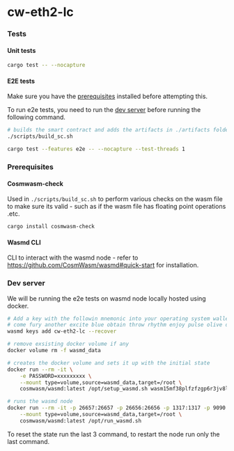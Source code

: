 # cw-eth2-lc

### Tests

#### Unit tests

```sh
cargo test -- --nocapture
```

#### E2E tests
Make sure you have the [prerequisites](#prerequisites) installed before attempting this.

To run e2e tests, you need to run the [dev server](#dev-server) before running the following command.

```sh
# builds the smart contract and adds the artifacts in ./artifacts folder
./scripts/build_sc.sh

cargo test --features e2e -- --nocapture --test-threads 1
```
### Prerequisites

#### Cosmwasm-check
Used in `./scripts/build_sc.sh` to perform various checks on the wasm file to make sure its valid - such as if the wasm file has floating point operations .etc.
```sh
cargo install cosmwasm-check
```

#### Wasmd CLI
CLI to interact with the wasmd node - refer to https://github.com/CosmWasm/wasmd#quick-start for installation.


### Dev server
We will be running the e2e tests on wasmd node locally hosted using docker.
```sh
# Add a key with the followin mnemonic into your operating system wallet, this address will be used to call the contract during testing to pay transaction fee .etc.
# come fury another excite blue obtain throw rhythm enjoy pulse olive damage tomato mention patrol farm robot diesel doll execute vapor more theme flee
wasmd keys add cw-eth2-lc --recover

# remove exsisting docker volume if any
docker volume rm -f wasmd_data

# creates the docker volume and sets it up with the initial state
docker run --rm -it \
    -e PASSWORD=xxxxxxxxx \
    --mount type=volume,source=wasmd_data,target=/root \
    cosmwasm/wasmd:latest /opt/setup_wasmd.sh wasm15mf38plfzfzgp6r3jv8l335a87fnxe2684x269

# runs the wasmd node
docker run --rm -it -p 26657:26657 -p 26656:26656 -p 1317:1317 -p 9090:9090 \
    --mount type=volume,source=wasmd_data,target=/root \
    cosmwasm/wasmd:latest /opt/run_wasmd.sh
```

To reset the state run the last 3 command, to restart the node run only the last command.
